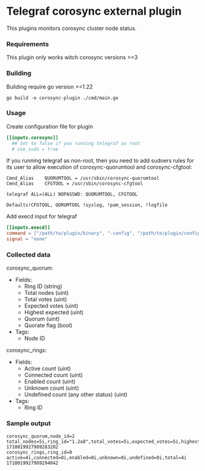 # Telegraf corosync external plugin

This plugins monitors corosync cluster node status.

### Requirements

This plugin only works witch corosync versions >=3

### Building

Building require go version >=1.22

`go build -o corosync-plugin ./cmd/main.go`

### Usage

Create configuration file for plugin

```toml
[[inputs.corosync]]
  ## Set to false if you running telegraf as root
  # use_sudo = true

```

If you running telegraf as non-root, then you need to add sudoers rules for its user to allow execution of corosync-quorumtool and corosync-cfgtool:

```
Cmnd_Alias    QUORUMTOOL = /usr/sbin/corosync-quorumtool
Cmnd_Alias    CFGTOOL = /usr/sbin/corosync-cfgtool

telegraf ALL=(ALL) NOPASSWD: QUORUMTOOL, CFGTOOL

Defaults!CFGTOOL, QORUMTOOL !syslog, !pam_session, !logfile

```

Add execd input for telegraf

```toml
[[inputs.execd]]
command = ["/path/to/plugin/binary", "-config", "/path/to/plugin/config"]
signal = "none"
```

### Collected data

corosync_quorum:

* Fields:
  * Ring ID (string)
  * Total nodes (uint)
  * Total votes (uint)
  * Expected votes (uint)
  * Highest expected (uint)
  * Quorum (uint)
  * Quorate flag (bool)
* Tags:
  * Node ID

corosync_rings:

* Fields:
  * Active count (uint)
  * Connected count (uint)
  * Enabled count (uint)
  * Unknown count (uint)
  * Undefined count (any other status) (uint)
* Tags:
  * Ring ID

### Sample output

```
corosync_quorum,node_id=2 total_nodes=5i,ring_id="1.2a8",total_votes=5i,expected_votes=5i,highest_expected=5i,quorum=3i,is_quorate=true 1710019927989283282
corosync_rings,ring_id=0 active=4i,connected=0i,enabled=0i,unknown=0i,undefined=0i,total=4i 1710019927989294042
```
